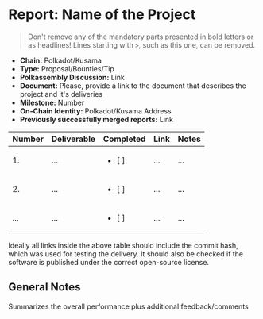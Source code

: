 # Report: Name of the Project

> Don't remove any of the mandatory parts presented in bold letters or as headlines!
> Lines starting with `>`, such as this one, can be removed.

- **Chain:** Polkadot/Kusama 
- **Type:** Proposal/Bounties/Tip
- **Polkassembly Discussion:** Link
- **Document:** Please, provide a link to the document that describes the project and it's deliveries
- **Milestone:** Number
- **On-Chain Identity:** Polkadot/Kusama Address
- **Previously successfully merged reports:** Link

| Number | Deliverable | Completed | Link |  Notes |
| ------ | ----------- | -------- | ---- |----------------- |
| 1. | ... |<ul><li>[ ] </li></ul>|...| ...|
| 2.  | ... |<ul><li>[ ] </li></ul>|...| ...|
| ... | ... |<ul><li>[ ] </li></ul>|...| ...|

Ideally all links inside the above table should include the commit hash,
which was used for testing the delivery. It should also be checked if the software is published under the correct open-source license.

## General Notes

Summarizes the overall performance plus additional feedback/comments

